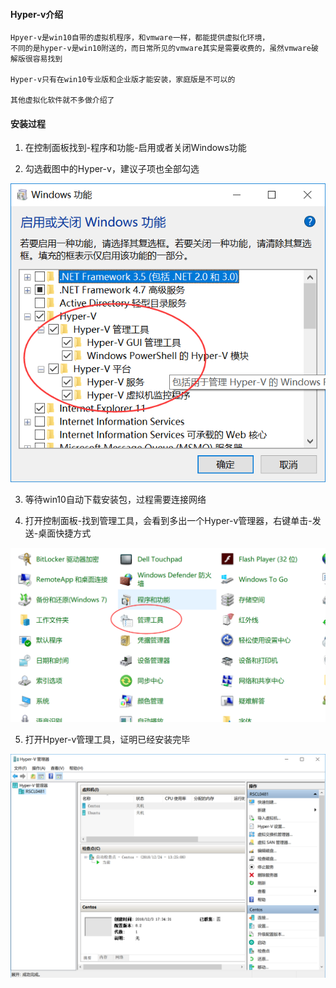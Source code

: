 #### Hyper-v介绍

    Hpyer-v是win10自带的虚拟机程序，和vmware一样，都能提供虚拟化环境，
    不同的是hyper-v是win10附送的，而日常所见的vmware其实是需要收费的，虽然vmware破解版很容易找到

    Hyper-v只有在win10专业版和企业版才能安装，家庭版是不可以的

    其他虚拟化软件就不多做介绍了

#### 安装过程
1. 在控制面板找到-程序和功能-启用或者关闭Windows功能

2. 勾选截图中的Hyper-v，建议子项也全部勾选

![截图](images/Hyper安装勾选.png)

3. 等待win10自动下载安装包，过程需要连接网络

4. 打开控制面板-找到管理工具，会看到多出一个Hyper-v管理器，右键单击-发送-桌面快捷方式

![截图](images/Hyper管理工具.png)

5. 打开Hpyer-v管理工具，证明已经安装完毕

![截图](images/Hyper管理器界面.png)